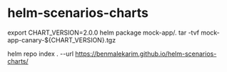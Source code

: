 # helm-scenarios-charts

export CHART_VERSION=2.0.0
helm package mock-app/.
tar -tvf mock-app-canary-${CHART_VERSION}.tgz

helm repo index . --url https://benmalekarim.github.io/helm-scenarios-charts/